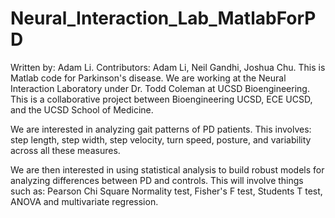 Neural_Interaction_Lab_MatlabForPD
==================================

Written by: Adam Li. 
Contributors: Adam Li, Neil Gandhi, Joshua Chu. This is Matlab code for Parkinson's disease. We are working at the
Neural Interaction Laboratory under Dr. Todd Coleman at UCSD Bioengineering. This is a collaborative project
between Bioengineering UCSD, ECE UCSD, and the UCSD School of Medicine. 

We are interested in analyzing gait patterns of PD patients. This involves: step length, step width, step velocity, 
turn speed, posture, and variability across all these measures.

We are then interested in using statistical analysis to build robust models for analyzing differences between PD
and controls. This will involve things such as: Pearson Chi Square Normality test, Fisher's F test, Students T test,
ANOVA and multivariate regression. 
